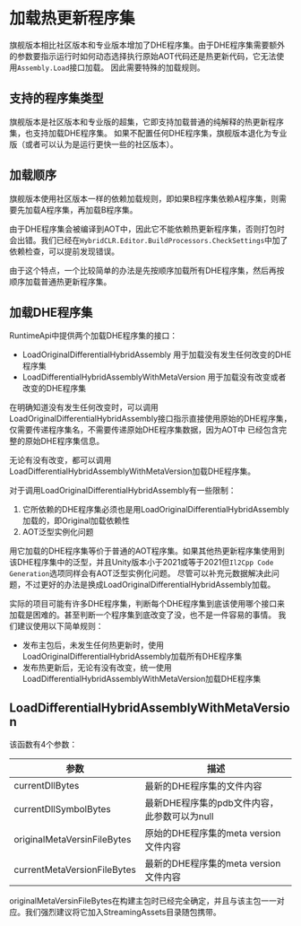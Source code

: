 # 加载热更新程序集

旗舰版本相比社区版本和专业版本增加了DHE程序集。由于DHE程序集需要额外的参数要指示运行时如何动态选择执行原始AOT代码还是热更新代码，它无法使用`Assembly.Load`接口加载。
因此需要特殊的加载规则。

## 支持的程序集类型

旗舰版本是社区版本和专业版的超集，它即支持加载普通的纯解释的热更新程序集，也支持加载DHE程序集。
如果不配置任何DHE程序集，旗舰版本退化为专业版（或者可以认为是运行更快一些的社区版本）。

## 加载顺序

旗舰版本使用社区版本一样的依赖加载规则，即如果B程序集依赖A程序集，则需要先加载A程序集，再加载B程序集。

由于DHE程序集会被编译到AOT中，因此它不能依赖热更新程序集，否则打包时会出错。我们已经在`HybridCLR.Editor.BuildProcessors.CheckSettings`中加了依赖检查，可以提前发现错误。

由于这个特点，一个比较简单的办法是先按顺序加载所有DHE程序集，然后再按顺序加载普通热更新程序集。

## 加载DHE程序集

RuntimeApi中提供两个加载DHE程序集的接口：

- LoadOriginalDifferentialHybridAssembly 用于加载没有发生任何改变的DHE程序集
- LoadDifferentialHybridAssemblyWithMetaVersion 用于加载没有改变或者改变的DHE程序集

在明确知道没有发生任何改变时，可以调用LoadOriginalDifferentialHybridAssembly接口指示直接使用原始的DHE程序集，仅需要传递程序集名，不需要传递原始DHE程序集数据，因为AOT中
已经包含完整的原始DHE程序集信息。

无论有没有改变，都可以调用LoadDifferentialHybridAssemblyWithMetaVersion加载DHE程序集。

对于调用LoadOriginalDifferentialHybridAssembly有一些限制：

1. 它所依赖的DHE程序集必须也是用LoadOriginalDifferentialHybridAssembly加载的，即Original加载依赖性
2. AOT泛型实例化问题
  
  用它加载的DHE程序集等价于普通的AOT程序集。如果其他热更新程序集使用到该DHE程序集中的泛型，并且Unity版本小于2021或等于2021但`Il2Cpp Code Generation`选项同样会有AOT泛型实例化问题。
  尽管可以补充元数据解决此问题，不过更好的办法是换成LoadOriginalDifferentialHybridAssembly加载。

实际的项目可能有许多DHE程序集，判断每个DHE程序集到底该使用哪个接口来加载是困难的。甚至判断一个程序集到底改变了没，也不是一件容易的事情。
我们建议使用以下简单规则：

- 发布主包后，未发生任何热更新时，使用LoadOriginalDifferentialHybridAssembly加载所有DHE程序集
- 发布热更新后，无论有没有改变，统一使用LoadDifferentialHybridAssemblyWithMetaVersion加载DHE程序集

## LoadDifferentialHybridAssemblyWithMetaVersion

该函数有4个参数：

|参数|描述|
|-|-|
|currentDllBytes|最新的DHE程序集的文件内容|
|currentDllSymbolBytes|最新DHE程序集的pdb文件内容，此参数可以为null|
|originalMetaVersinFileBytes|原始的DHE程序集的meta version文件内容|
|currentMetaVersionFileBytes|最新的DHE程序集的meta version文件内容|

originalMetaVersinFileBytes在构建主包时已经完全确定，并且与该主包一一对应。我们强烈建议将它加入StreamingAssets目录随包携带。
